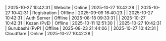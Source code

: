 | 2025-10-27 10:42:31 | Website | Online | 2025-10-27 10:42:28 |
| 2025-10-27 10:42:31 | Registration | Offline | 2025-09-09 16:40:23 |
| 2025-10-27 10:42:31 | Auth Server | Offline | 2025-08-18 09:33:31 |
| 2025-10-27 10:42:31 | Kezan (PvE) | Offline | 2025-10-11 12:51:30 |
| 2025-10-27 10:42:31 | Gurubashi (PvP) | Offline | 2025-08-23 21:44:06 |
| 2025-10-27 10:42:31 | Cloudflare | Online | 2025-10-27 10:42:28 |
